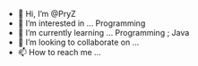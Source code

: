 - 👋 Hi, I’m @PryZ
- 👀 I’m interested in ... Programming
- 🌱 I’m currently learning ... Programming ; Java
- 💞️ I’m looking to collaborate on ... 
- 📫 How to reach me ... 

<!---
PryZs/PryZs is a ✨ special ✨ repository because its `README.md` (this file) appears on your GitHub profile.
You can click the Preview link to take a look at your changes.
--->
